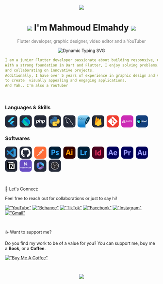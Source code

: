  <!-- ====================================================== This the top header ====================================================== -->
<p align="center">
  <img src="https://capsule-render.vercel.app/api?type=waving&color=gradient&text=Hey+There!&height=100&section=header&animation=fadeIn&fontAlignY=40&fontSize=45"/>
</p>


 <!-- ========================================================= for the name ========================================================= -->
<h1 align="center"> 
  <img src="https://media.giphy.com/media/hvRJCLFzcasrR4ia7z/giphy.gif" width="30px"> 
  I'm Mahmoud Elmahdy
  <img src="https://media.giphy.com/media/hvRJCLFzcasrR4ia7z/giphy.gif" width="30px"> 
</h1>


<!-- ========================================================= for the title ========================================================= -->
<p align="center" style="color:gray;">
  Flutter developer, graphic designer, video editor and a YouTuber
</p>


<!-- ==================================================== for the animation title ==================================================== -->
<p align="center">
  <img src="https://readme-typing-svg.herokuapp.com?font=Fira+Code&pause=1000&color=00BFBF&center=true&vCenter=true&width=435&lines=Flutter+Developer;Graphic+Designer;Video+Editor;YouTuber;Creative+Problem+Solver" alt="Dynamic Typing SVG" />
</p>


<!-- ========================================================== for the bio ========================================================== -->
```yaml
I am a junior Flutter developer passionate about building responsive, user-friendly and beautiful mobile apps.
With a strong foundation in Dart and Flutter, I enjoy solving problems, learning new technologies,   
and collaborating on innovative projects.
Additionally, I have over 5 years of experience in graphic design and video editing, which enhances my ability 
to create  visually appealing and engaging applications.
And Yah.. I'm also a YouTuber
```
<br>

<!-- ========================================================== for the ● info ========================================================== -->
<!--
⚡ Fun fact:
- 👯 I’m looking to collaborate on projects that are using Flutter.
- 👯 I’m looking to collaborate on open source projects.

<br>
-->
  <!-- ====================================================== for github statistics ====================================================== -->
<!--
<div align="center" style="margin: 20px 0;">
    <img src="https://github-readme-stats.vercel.app/api?username=MahmoudElmahdy-1&border_radius=15&show_icons=true&theme=highcontrast" alt="Mahmoud's GitHub stats" height="160px"/>
  <img src="https://github-readme-streak-stats.herokuapp.com/?user=MahmoudElmahdy-1&border_radius=15&theme=highcontrast" alt="Mahmoud's GitHub Streak" height="160px"/>
  <div align="center">
<br><p align="centre"><b>Visitors Count</b></p>  
<p align="center"><img align="center" src="https://profile-counter.glitch.me/{MahmoudElmahdy-1}/count.svg" /></p> 
</div>
-->

<!-- ===================================================== for the Languages & Skills ===================================================== -->
### Languages & Skills
<a href="#"><img src="Icons/Flutter.png" width="40" /></a>&nbsp;
<a href="#"><img src="Icons/Dart.png" width="40" /></a>&nbsp;
<a href="#"><img src="Icons/PHP.png" width="40" /></a>&nbsp;
<a href="#"><img src="Icons/Python.png" width="40" /></a>&nbsp;
<a href="#"><img src="Icons/MySQL.png" width="40" /></a>&nbsp;
<a href="#"><img src="Icons/SQLite.png" width="40" /></a>&nbsp;
<a href="#"><img src="Icons/Firebase.png" width="40" /></a>&nbsp;
<a href="#"><img src="Icons/Git.png" width="40" /></a>&nbsp;
<a href="#"><img src="Icons/GetX.png" width="40" /></a>&nbsp;
<a href="#"><img src="Icons/BloC.png" width="40" /></a>&nbsp;

<!-- ======================================================== for the Softwares ======================================================== -->
### Softwares
<a href="#"><img src="Icons/VsCode.png" width="40" /></a>&nbsp;
<a href="#"><img src="Icons/GitHub.png" width="40" /></a>&nbsp;
<a href="#"><img src="Icons/Postman.png" width="40" /></a>&nbsp;
<a href="#"><img src="Icons/Photoshop.png" width="40" /></a>&nbsp;
<a href="#"><img src="Icons/Illustrator.png" width="40" /></a>&nbsp;
<a href="#"><img src="Icons/LightRoom.png" width="40" /></a>&nbsp;
<a href="#"><img src="Icons/InDesign.png" width="40" /></a>&nbsp;
<a href="#"><img src="Icons/AfterEffects.png" width="40" /></a>&nbsp;
<a href="#"><img src="Icons/Premiere.png" width="40" /></a>&nbsp;
<a href="#"><img src="Icons/Audition.png" width="40" /></a>&nbsp;
<a href="#"><img src="Icons/Notion.png" width="40" /></a>&nbsp;
<a href="#"><img src="Icons/Hostinger.png" width="40" /></a>&nbsp;
<a href="#"><img src="Icons/Microsoft.png" width="40" /></a>&nbsp;
<a href="#"><img src="Icons/OBS.png" width="40" /></a>&nbsp;

<br>

<!-- ========================================================== for the links ========================================================== -->
📱 Let's Connect:
<p>Feel free to reach out for collaborations or just to say hi!</p>
  
  [!["YouTube"](https://img.shields.io/badge/YouTube-Elmahdy-red?style=flat&logo=youtube&logoColor=white)](https://youtube.com/MahmoudElmahdy)
  [!["Behance"](https://img.shields.io/badge/Behance-1769ff?style=flat&logo=behance&logoColor=white)](https://www.behance.net/Mahmoud_Elmahdy)
  [!["TikTok"](https://img.shields.io/badge/TikTok-black?style=flat&logo=tiktok&logoColor=white)](https://www.tiktok.com/@m_elmahdy_1)
  [!["Facebook"](https://img.shields.io/badge/Facebook-1877F2?style=flat&logo=facebook&logoColor=white)](https://www.facebook.com/Mahmoud.Elmahdy.127)
  [!["Instagram"](https://img.shields.io/badge/Instagram-E4405F?style=flat&logo=instagram&logoColor=white)](https://www.instagram.com/m_elmahdy_1)
  [!["Gmail"](https://img.shields.io/badge/Gmail-D14836?style=flat&logo=gmail&logoColor=white)](mailto:elmahdy.contact@gmail.com)
<!--
  [!["My Website"](https://img.shields.io/badge/Website-Elmahdyzone.com-orange)](https://Elmahdyzone.com)
  [!["LinkedIn"](https://img.shields.io/badge/LinkedIn-blue?style=flat&logo=linkedin&labelColor=blue)](https://www.linkedin.com/in/MahmoudElmahdy1)
  -->
<br>

<!-- ============================================================ for the cv ============================================================ -->
<!--
### Employer?
> [!IMPORTANT]  
> <a href="https://drive.google.com/...." download>Download my resume</a>
<img width=100% src="https://capsule-render.vercel.app/api?type=waving&color=D9BED1&height=120&section=footer" alt="footer"/>
-->

<!-- ======================================================== for buy me a coffee ======================================================== -->

☕ Want to support me?
	
Do you find my work to be of a value for you?
You can support me, buy me a **Book**, or a **Coffee**.

[!["Buy Me A Coffee"](https://www.buymeacoffee.com/assets/img/custom_images/orange_img.png)](https://buymeacoffee.com/mahmoudelmahdy)

<br>

<!-- ======================================================= for the bottom header ======================================================= -->
<p align="center">
  <img src="https://capsule-render.vercel.app/api?type=waving&color=gradient&text=Thanks+for+being+my+guest&height=100&section=footer&fontSize=40"/>
</p>

